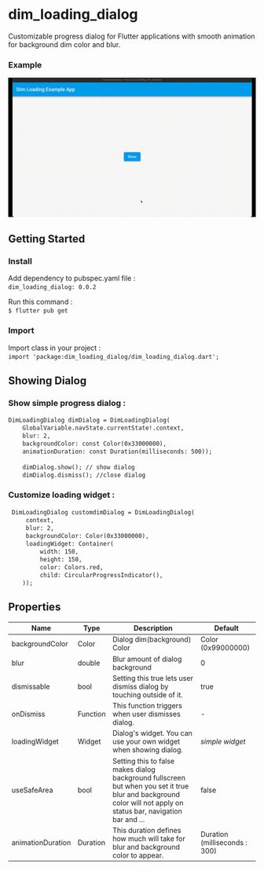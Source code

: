 # dim_loading_dialog  
Customizable progress dialog for Flutter applications with smooth animation for background dim color and blur.

### Example
![example gif](https://raw.githubusercontent.com/MrHafid/dim_loading_dialog_flutter/main/screenshots/dlp.gif)

## Getting Started    
 ### Install  
Add dependency to pubspec.yaml file :   
`dim_loading_dialog: 0.0.2`    

Run this command :  
`$ flutter pub get`
  
### Import  
Import class in your project :  
`import 'package:dim_loading_dialog/dim_loading_dialog.dart';`  
  
## Showing Dialog  
### Show simple progress dialog :  

```  
DimLoadingDialog dimDialog = DimLoadingDialog(
    GlobalVariable.navState.currentState!.context,
    blur: 2,
    backgroundColor: const Color(0x33000000),
    animationDuration: const Duration(milliseconds: 500));
	
	dimDialog.show(); // show dialog
	dimDialog.dismiss(); //close dialog
``` 
  
### Customize loading widget :  
  
```  
 DimLoadingDialog customdimDialog = DimLoadingDialog(
	 context,
	 blur: 2,
	 backgroundColor: Color(0x33000000),
	 loadingWidget: Container(
		 width: 150,
		 height: 150,
		 color: Colors.red,
		 child: CircularProgressIndicator(),    
    ));  
```

## Properties
| **Name**          | **Type** | **Description**                                                                                                                                                  | **Default**                    |
|-------------------|----------|------------------------------------------------------------------------------------------------------------------------------------------------------------------|--------------------------------|
| backgroundColor   | Color    | Dialog dim(background) Color                                                                                                                                     | Color (0x99000000)             |
| blur              | double   | Blur amount of dialog background                                                                                                                                 | 0                              |
| dismissable       | bool     | Setting this true lets user dismiss dialog by touching outside of it.                                                                                            | true                           |
| onDismiss         | Function | This function triggers when user dismisses dialog.                                                                                                               | -                              |
| loadingWidget     | Widget   | Dialog's widget. You can use your own widget when showing dialog.                                                                                                | _simple widget_                |
| useSafeArea       | bool     | Setting this to false makes dialog background fullscreen but when you set it true blur and background color will not apply on status bar, navigation bar and ... | false                          |
| animationDuration | Duration | This duration defines how much will take for blur and background color to appear.                                                                                | Duration (milliseconds :  300) |